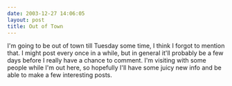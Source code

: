 ```yaml
---
date: 2003-12-27 14:06:05
layout: post
title: Out of Town
---
```


I'm going to be out of town till Tuesday some time, I think I forgot to mention that. I might post every once in a while, but in general it'll probably be a few days before I really have a chance to comment. I'm visiting with some people while I'm out here, so hopefully I'll have some juicy new info and be able to make a few interesting posts.
